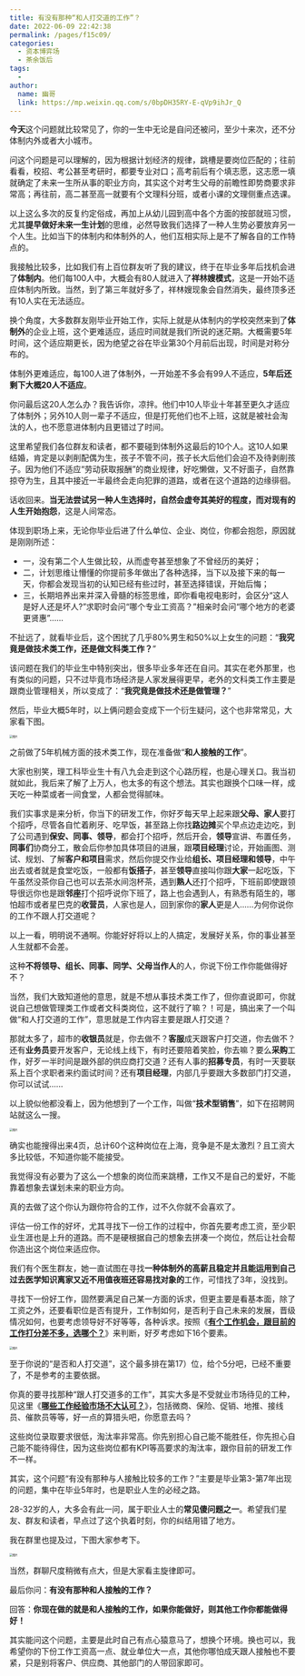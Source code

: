 ```yaml
---
title: 有没有那种“和人打交道的工作”？
date: 2022-06-09 22:42:38
permalink: /pages/f15c09/
categories:
  - 资本博弈场
  - 茶余饭后
tags:
  - 
author: 
  name: 幽哥
  link: https://mp.weixin.qq.com/s/0bpDH35RY-E-qVp9ihJr_Q
---
```



**今天**这个问题就比较常见了，你的一生中无论是自问还被问，至少十来次，还不分体制内外或者大小城市。



问这个问题是可以理解的，因为根据计划经济的规律，跳槽是要岗位匹配的；往前看看，校招、考公甚至考研时，都要专业对口；高考前后有个填志愿，这志愿一填就确定了未来一生所从事的职业方向，其实这个对考生父母的前瞻性即势商要求非常高；再往前，高二甚至高一就要有个文理科分班，或者小课的文理侧重点选课。



以上这么多次的反复约定俗成，再加上从幼儿园到高中各个方面的按部就班习惯，尤其**提早做好未来一生计划**的思维，必然导致我们选择了一种人生势必要放弃另一个人生。比如当下的体制内和体制外的人，他们互相实际上是不了解各自的工作特点的。



我接触比较多，比如我们有上百位群友听了我的建议，终于在毕业多年后找机会进了**体制内**。他们每100人中，大概会有80人就进入了**祥林嫂模式**，这是一开始不适应体制内所致。当然，到了第三年就好多了，祥林嫂现象会自然消失，最终顶多还有10人实在无法适应。



换个角度，大多数群友刚毕业开始工作，实际上就是从体制内的学校突然来到了**体制外**的企业上班，这个更难适应，适应时间就是我们所说的迷茫期。大概需要5年时间，这个适应期更长，因为绝望之谷在毕业第30个月前后出现，时间是对称分布的。



体制外更难适应，每100人进了体制外，一开始差不多会有99人不适应，**5年后还剩下大概20人不适应**。



你问最后这20人怎么办？我告诉你，凉拌。他们中10人毕业十年甚至更久才适应了体制外；另外10人则一辈子不适应，但是打死他们也不上班，这就是被社会淘汰的人，也不愿意进体制内且更错过了时间。



这里希望我们各位群友和读者，都不要碰到体制外这最后的10个人。这10人如果结婚，肯定是以剥削配偶为生，孩子不管不问，孩子长大后他们会迫不及待剥削孩子。因为他们不适应“劳动获取报酬”的商业规律，好吃懒做，又不好面子，自然靠掠夺为生，且其中接近一半最终会走向犯罪的道路，或者在这个道路的边缘徘徊。



话收回来。**当无法尝试另一种人生选择时，自然会虚夸其美好的程度，而对现有的人生开始抱怨**，这是人间常态。



体现到职场上来，无论你毕业后进了什么单位、企业、岗位，你都会抱怨，原因就是刚刚所述：



- 一，没有第二个人生做比较，从而虚夸甚至想象了不曾经历的美好；
- 二，计划思维让懵懂的你提前多年做出了各种选择，当下以及接下来的每一天，你都会发现当初的认知已经有些过时，甚至选择错误，开始后悔；
- 三，长期培养出来并深入骨髓的标签思维，即你看电视电影时，会区分“这人是好人还是坏人?”求职时会问“哪个专业工资高？”相亲时会问“哪个地方的老婆更贤惠”......



不扯远了，就看毕业后，这个困扰了几乎80%男生和50%以上女生的问题：“**我究竟是做技术类工作，还是做文科类工作？**”



该问题在我们的毕业生中特别突出，很多毕业多年还在自问。其实在老外那里，也有类似的问题，只不过毕竟市场经济是人家发展得更早，老外的文科类工作主要是跟商业管理相关，所以变成了：“**我究竟是做技术还是做管理？**”



然后，毕业大概5年时，以上俩问题会变成下一个衍生疑问，这个也非常常见，大家看下图。



<img src="https://fastly.jsdelivr.net/gh/TommyZeng777/picgo/img/202206092243600.png" alt="图片" style="zoom:33%;" />



之前做了5年机械方面的技术类工作，现在准备做“**和人接触的工作**”。



大家也别笑，理工科毕业生十有八九会走到这个心路历程，也是心理关口。我当初就如此，我后来了解了上万人，也太多的有这个想法。其实也跟换个口味一样，成天吃一种菜或者一间食堂，人都会觉得腻味。



我们实事求是来分析，你当下的研发工作，你好歹每天早上起来跟**父母、家人**要打个招呼，尽管各自忙着刷牙、吃早饭，甚至路上你找**路边摊**买个早点边走边吃，到了公司遇到**保安、同事、领导**，都会打个招呼，然后开会，**领导**宣讲、布置任务，**同事们**协商分工，散会后你参加具体项目的进展，跟**项目经理**讨论，开始画图、测试、规划、了解**客户和项目**需求，然后你提交作业给**组长、项目经理和领导**，中午出去或者就是食堂吃饭，一般都有**饭搭子**，甚至**领导**直接叫你跟**大家**一起吃饭，下午虽然没茶你自己也可以去茶水间泡杯茶，遇到**熟人**还打个招呼，下班前即使跟领导很远你也是跟**邻座**打个招呼说你下班了，路上也会遇到人，有熟悉有陌生的，哪怕超市或者星巴克的**收营员**，人家也是人，回到家你的**家人**更是人......为何你说你的工作不跟人打交道呢？



以上一看，明明说不通啊。你能好好将以上的人搞定，发展好关系，你的事业甚至人生就都不会差。



这种**不将领导、组长、同事、同学、父母当作人**的人，你说下份工作你能做得好不？



当然，我们大致知道他的意思，就是不想从事技术类工作了，但你直说即可，你就说自己想做管理类工作或者文科类岗位，这不就行了嘛？！可是，搞出来了一个叫做“和人打交道的工作”，意思就是工作内容主要是跟人打交道？



那就太多了，超市的**收银员**就是，你去做不？**客服**成天跟客户打交道，你去做不？还有**业务员**要开发客户，无论线上线下，有时还要陪着笑脸，你去嘛？要么**采购**工作，好歹一半时间是跟外部的供应商打交道？还有人事的**招募专员**，有时一天要联系上百个求职者来约面试时间？还有**项目经理**，内部几乎要跟大多数部门打交道，你可以试试......



以上貌似他都没看上，因为他想到了一个工作，叫做“**技术型销售**”，如下在招聘网站就这么一搜。



<img src="https://fastly.jsdelivr.net/gh/TommyZeng777/picgo/img/202206092243601.png" alt="图片" style="zoom:33%;" />



确实也能搜得出来4页，总计60个这种岗位在上海，竞争是不是太激烈？且工资大多比较低，不知道你能不能接受。



我觉得没有必要为了这么一个想象的岗位而来跳槽，工作又不是自己的爱好，不能靠着想象去谋划未来的职业方向。



真的去做了这个你认为跟你符合的工作，过不久你就不会喜欢了。



评估一份工作的好坏，尤其寻找下一份工作的过程中，你首先要考虑工资，至少职业生涯也是上升的道路。而不是硬根据自己的想象去拼凑一个岗位，然后让社会帮你造出这个岗位来适应你。



我们有个医生群友，她一直试图在寻找**一种体制外的高薪且稳定并且能运用到自己过去医学知识离家又近不用值夜班还容易找对象的**工作，可惜找了3年，没找到。



寻找下一份好工作，固然要满足自己某一方面的诉求，但更主要是看基本面，除了工资之外，还要看职位是否有提升，工作制如何，是否利于自己未来的发展，晋级情况如何，也要考虑领导好不好等等，各种诉求。按照《[**有个工作机会，跟目前的工作打分差不多，选哪个？**](http://mp.weixin.qq.com/s?__biz=MzI0MzQ0OTUxOA==&mid=2247502971&idx=2&sn=68c670fb7b8524909c5d4274a070e8ee&chksm=e96e67bade19eeaccf9e694a462b6167a27e511b3e07f6966699f039bc44d03160a6d4418d41&scene=21#wechat_redirect)》来判断，好歹考虑如下16个要素。



<img src="https://fastly.jsdelivr.net/gh/TommyZeng777/picgo/img/202206092243602.jpeg" alt="图片" style="zoom:33%;" />



至于你说的“是否和人打交道”，这个最多排在第17）位，给个5分吧，已经不重要了，不是参考的主要依据。



你真的要寻找那种“跟人打交道多的工作”，其实大多是不受就业市场待见的工种，见这里《[**哪些工作经验市场不大认可？**](http://mp.weixin.qq.com/s?__biz=MzI0MzQ0OTUxOA==&mid=2247485583&idx=1&sn=6d3bdabe1e56e4535c674a6f775f1dd2&chksm=e96da34ede1a2a58a8a08f46c06ed173cbc26533085fdda77ca4b2f8fb595a2289a65cbcb69c&scene=21#wechat_redirect)》，包括微商、保险、促销、地推、接线员、催款员等等，好一点的算猎头吧，你愿意去吗？



这些岗位录取要求很低，淘汰率非常高。你先别担心自己能不能胜任，你先担心自己能不能待得住，因为这些岗位都有KPI等高要求的淘汰率，跟你目前的研发工作不一样。



其实，这个问题“有没有那种与人接触比较多的工作？”主要是毕业第3-第7年出现的问题，集中在毕业5年时，也是职业人生的必经之路。



28-32岁的人，大多会有此一问，属于职业人士的**常见傻问题之一**。希望我们星友、群友和读者，早点过了这个执着时刻，你的纠结用错了地方。



我在群里也提及过，下图大家参考下。



<img src="https://fastly.jsdelivr.net/gh/TommyZeng777/picgo/img/202206092243603.jpeg" alt="图片" style="zoom:33%;" />





当然，群聊尺度稍微有点大，但是大家看主旋律即可。



最后你问：**有没有那种和人接触的工作？**



回答：**你现在做的就是和人接触的工作，如果你能做好，则其他工作你都能做得好！**



其实能问这个问题，主要是此时自己有点心猿意马了，想换个环境。换也可以，我希望你的下份工作工资高一点、就业单位大一点，其他你哪怕成天跟人接触也不要紧，只是别将客户、供应商、其他部门的人带回家即可。